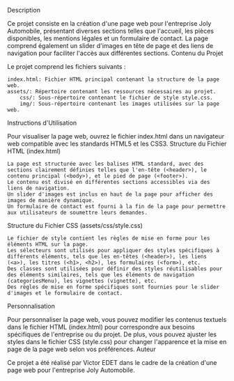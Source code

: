 Description

Ce projet consiste en la création d'une page web pour l'entreprise Joly Automobile, présentant diverses sections telles que l'accueil, les pièces disponibles, les mentions légales et un formulaire de contact. La page comprend également un slider d'images en tête de page et des liens de navigation pour faciliter l'accès aux différentes sections.
Contenu du Projet

Le projet comprend les fichiers suivants :

    index.html: Fichier HTML principal contenant la structure de la page web.
    assets/: Répertoire contenant les ressources nécessaires au projet.
        css/: Sous-répertoire contenant le fichier de style style.css.
        img/: Sous-répertoire contenant les images utilisées sur la page web.

Instructions d'Utilisation

Pour visualiser la page web, ouvrez le fichier index.html dans un navigateur web compatible avec les standards HTML5 et les CSS3.
Structure du Fichier HTML (index.html)

    La page est structurée avec les balises HTML standard, avec des sections clairement définies telles que l'en-tête (<header>), le contenu principal (<body>), et le pied de page (<footer>).
    Le contenu est divisé en différentes sections accessibles via des liens de navigation.
    Un slider d'images est inclus en haut de la page pour afficher des images de manière dynamique.
    Un formulaire de contact est fourni à la fin de la page pour permettre aux utilisateurs de soumettre leurs demandes.

Structure du Fichier CSS (assets/css/style.css)

    Le fichier de style contient les règles de mise en forme pour les éléments HTML sur la page.
    Les sélecteurs sont utilisés pour appliquer des styles spécifiques à différents éléments, tels que les en-têtes (<header>), les liens (<a>), les titres (<h1>, <h2>), les formulaires (<form>), etc.
    Des classes sont utilisées pour définir des styles réutilisables pour des éléments similaires, tels que les éléments de navigation (categoriesMenu), les vignettes (vignette), etc.
    Des règles de mise en forme spécifiques sont fournies pour le slider d'images et le formulaire de contact.

Personnalisation

Pour personnaliser la page web, vous pouvez modifier les contenus textuels dans le fichier HTML (index.html) pour correspondre aux besoins spécifiques de l'entreprise ou du projet. De plus, vous pouvez ajuster les styles dans le fichier CSS (style.css) pour changer l'apparence et la mise en page de la page web selon vos préférences.
Auteur

Ce projet a été réalisé par Victor EDET dans le cadre de la création d'une page web pour l'entreprise Joly Automobile.

